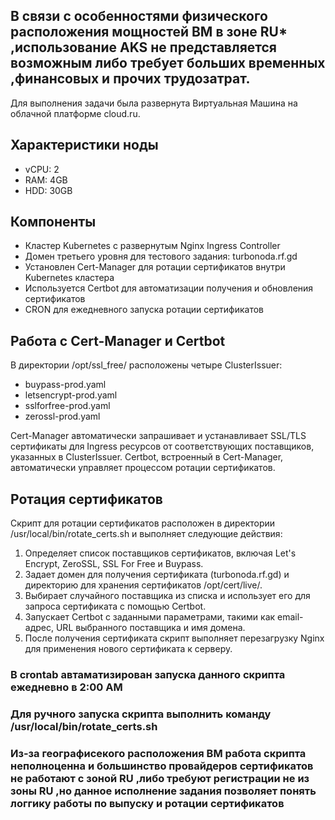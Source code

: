 ## В связи с особенностями физического расположения мощностей ВМ в зоне RU* ,использование AKS не представляется возможным либо требует больших временных ,финансовых и прочих трудозатрат.
Для выполнения задачи была развернута Виртуальная Машина на облачной платформе cloud.ru.

## Характеристики ноды
- vCPU: 2
- RAM: 4GB
- HDD: 30GB

## Компоненты
- Кластер Kubernetes с развернутым Nginx Ingress Controller
- Домен третьего уровня для тестового задания: turbonoda.rf.gd
- Установлен Cert-Manager для ротации сертификатов внутри Kubernetes кластера
- Используется Certbot для автоматизации получения и обновления сертификатов
- CRON для ежедневного запуска ротации сертификатов

## Работа с Cert-Manager и Certbot
В директории /opt/ssl_free/ расположены четыре ClusterIssuer:
- buypass-prod.yaml
- letsencrypt-prod.yaml
- sslforfree-prod.yaml
- zerossl-prod.yaml

Cert-Manager автоматически запрашивает и устанавливает SSL/TLS сертификаты для Ingress ресурсов от соответствующих поставщиков, указанных в ClusterIssuer. Certbot, встроенный в Cert-Manager, автоматически управляет процессом ротации сертификатов.

## Ротация сертификатов
Скрипт для ротации сертификатов расположен в директории /usr/local/bin/rotate_certs.sh и выполняет следующие действия:
1. Определяет список поставщиков сертификатов, включая Let's Encrypt, ZeroSSL, SSL For Free и Buypass.
2. Задает домен для получения сертификата (turbonoda.rf.gd) и директорию для хранения сертификатов /opt/cert/live/.
3. Выбирает случайного поставщика из списка и использует его для запроса сертификата с помощью Certbot.
4. Запускает Certbot с заданными параметрами, такими как email-адрес, URL выбранного поставщика и имя домена.
5. После получения сертификата скрипт выполняет перезагрузку Nginx для применения нового сертификата к серверу.

### В crontab автаматизирован запуска данного скрипта ежедневно в 2:00 AM
### Для ручного запуска скрипта выполнить команду /usr/local/bin/rotate_certs.sh
### Из-за географисекого расположения ВМ работа скрипта неполноценна и большинство провайдеров сертификатов не работают с зоной RU ,либо требуют регистрации не из зоны RU ,но данное исполнение задания позволяет понять логгику работы по выпуску и ротации сертификатов
